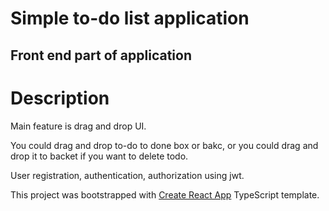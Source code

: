 # Simple to-do list application

## Front end part of application

# Description

  Main feature is drag and drop UI. 
  
  You could drag and drop to-do to done box or bakc, or you could drag and drop it to backet if you want to delete todo.
  
  User registration, authentication, authorization using jwt.
  
  This project was bootstrapped with [Create React App](https://github.com/facebook/create-react-app) TypeScript template.
